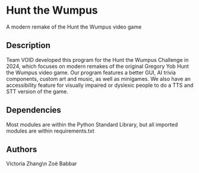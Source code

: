 # Hunt the Wumpus
A modern remake of the Hunt the Wumpus video game

## Description
Team VOID developed this program for the Hunt the Wumpus Challenge in 2024, which focuses on modern remakes of the original Gregory Yob Hunt the Wumpus video game. Our program features a better GUI, AI trivia components, custom art and music, as well as minigames. We also have an accessibility feature for visually impaired or dyslexic people to do a TTS and STT version of the game.

## Dependencies
Most modules are within the Python Standard Library, but all imported modules are within requirements.txt

## Authors
Victoria Zhang\n
Zoë Babbar
